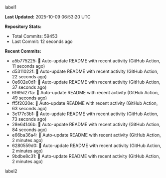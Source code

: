 
label1 
<!-- ACTIVITY_START -->
**Last Updated:** 2025-10-09 06:53:20 UTC

**Repository Stats:**
- Total Commits: 59453
- Last Commit: 12 seconds ago

**Recent Commits:**
- a5b775225: 🤖 Auto-update README with recent activity (GitHub Action, 11 seconds ago)
- d5311022f: 🤖 Auto-update README with recent activity (GitHub Action, 22 seconds ago)
- 0e602e0d1: 🤖 Auto-update README with recent activity (GitHub Action, 37 seconds ago)
- 6f69d271a: 🤖 Auto-update README with recent activity (GitHub Action, 49 seconds ago)
- ff5f2020e: 🤖 Auto-update README with recent activity (GitHub Action, 63 seconds ago)
- 3e177c3b1: 🤖 Auto-update README with recent activity (GitHub Action, 73 seconds ago)
- 28e64146b: 🤖 Auto-update README with recent activity (GitHub Action, 84 seconds ago)
- e66ba36a4: 🤖 Auto-update README with recent activity (GitHub Action, 2 minutes ago)
- 6280559d0: 🤖 Auto-update README with recent activity (GitHub Action, 2 minutes ago)
- 9bdbe8c31: 🤖 Auto-update README with recent activity (GitHub Action, 2 minutes ago)
<!-- ACTIVITY_END -->

label2

